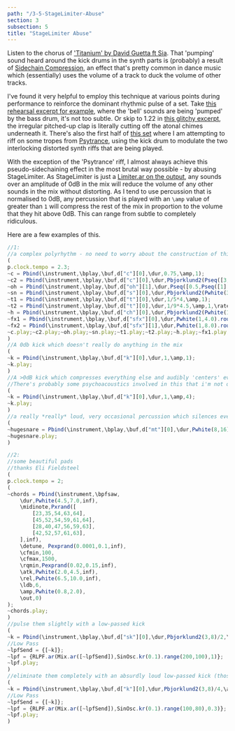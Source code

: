 ```yaml
---
path: "/3-5-StageLimiter-Abuse"
section: 3
subsection: 5
title: "StageLimiter Abuse"
---
```


Listen to the chorus of ['Titanium' by David Guetta ft Sia](https://www.youtube.com/watch?v=JRfuAukYTKg). That 'pumping' sound heard around the kick drums in the synth parts is (probably) a result of [Sidechain Compression](http://www.sonicscoop.com/2013/06/27/beyond-the-basics-sidechain-compression/), an effect that's pretty common in dance music which (essentially) uses the volume of a track to duck the volume of other tracks.

I've found it very helpful to employ this technique at various points during performance to reinforce the dominant rhythmic pulse of a set. Take [this rehearsal excerpt for example](https://soundcloud.com/co-3-4-pt/rehearsal_170220_114908), where the 'bell' sounds are being 'pumped' by the bass drum, it's not too subtle. Or skip to 1.22 in [this glitchy excerpt](https://soundcloud.com/co-3-4-pt/broken_rehearsal_151117_225533), the irregular pitched-up clap is literally cutting off the atonal chimes underneath it. There's also the first half of [this set](https://co34pt.bandcamp.com/album/live-icmus-introducing-bar-loco-15-6-16) where I am attempting to riff on some tropes from [Psytrance](https://youtu.be/HdxQJ_C0kdQ?t=34m2s), using the kick drum to modulate the two interlocking distorted synth riffs that are being played.

With the exception of the 'Psytrance' riff, I almost always achieve this pseudo-sidechaining effect in the most brutal way possible - by abusing StageLimiter. As StageLimiter is just a [Limiter.ar on the output](https://github.com/supercollider-quarks/BatLib/blob/master/StageLimiter.sc), any sounds over an amplitude of 0dB in the mix will reduce the volume of any other sounds in the mix without distorting. As I tend to use percussion that is normalised to 0dB, any percussion that is played with an `\amp` value of greater than `1` will compress the rest of the mix in proportion to the volume that they hit above 0dB. This can range from subtle to completely ridiculous.

Here are a few examples of this.

```javascript
//1:
//a complex polyrhythm - no need to worry about the construction of this.
(
p.clock.tempo = 2.3;
~c = Pbind(\instrument,\bplay,\buf,d["c"][0],\dur,0.75,\amp,1);
~c2 = Pbind(\instrument,\bplay,\buf,d["c"][0],\dur,Pbjorklund2(Pseq([3,3,3,5],inf),8)/4,\amp,1);
~oh = Pbind(\instrument,\bplay,\buf,d["oh"][1],\dur,Pseq([0.5,Pseq([1],inf)],inf),\amp,1,\stretch,Pwhite(1,0.25).round(0.25));
~sn = Pbind(\instrument,\bplay,\buf,d["s"][0],\dur,Pbjorklund2(Pwhite(3,10),16),\amp,1);
~t1 = Pbind(\instrument,\bplay,\buf,d["t"][0],\dur,1/5*4,\amp,1);
~t2 = Pbind(\instrument,\bplay,\buf,d["t"][0],\dur,1/9*4.5,\amp,1,\rate,2);
~h = Pbind(\instrument,\bplay,\buf,d["ch"][0],\dur,Pbjorklund2(Pwhite(10,16),16)/8,\amp,Pwhite(0.2,1.4));
~fx1 = Pbind(\instrument,\bplay,\buf,d["sfx"][0],\dur,Pwhite(1,4.0).round(0.5),\amp,1);
~fx2 = Pbind(\instrument,\bplay,\buf,d["sfx"][1],\dur,Pwhite(1,8.0).round(0.25),\amp,1);
~c.play;~c2.play;~oh.play;~sn.play;~t1.play;~t2.play;~h.play;~fx1.play;~fx2.play;
)
//A 0db kick which doesn't really do anything in the mix
(
~k = Pbind(\instrument,\bplay,\buf,d["k"][0],\dur,1,\amp,1);
~k.play;
)
//A >0dB kick which compresses everything else and audibly 'centers' everything around it because it is so loud.
//There's probably some psychoacoustics involved in this that i'm not qualified to talk about.
(
~k = Pbind(\instrument,\bplay,\buf,d["k"][0],\dur,1,\amp,4);
~k.play;
)
//a really *really* loud, very occasional percussion which silences everything else (slowed down for exaggerated effect)
(
~hugesnare = Pbind(\instrument,\bplay,\buf,d["mt"][0],\dur,Pwhite(8,16),\amp,4000000,\rate,1);
~hugesnare.play;
)

//2:
//some beautiful pads
//thanks Eli Fieldsteel
(
p.clock.tempo = 2;
(
~chords = Pbind(\instrument,\bpfsaw,
	\dur,Pwhite(4.5,7.0,inf),
	\midinote,Pxrand([
		[23,35,54,63,64],
		[45,52,54,59,61,64],
		[28,40,47,56,59,63],
		[42,52,57,61,63],
	],inf),
	\detune, Pexprand(0.0001,0.1,inf),
	\cfmin,100,
	\cfmax,1500,
	\rqmin,Pexprand(0.02,0.15,inf),
	\atk,Pwhite(2.0,4.5,inf),
	\rel,Pwhite(6.5,10.0,inf),
	\ldb,6,
	\amp,Pwhite(0.8,2.0),
	\out,0)
);
~chords.play;
)
//pulse them slightly with a low-passed kick
(
~k = Pbind(\instrument,\bplay,\buf,d["sk"][0],\dur,Pbjorklund2(3,8)/2,\amp,2);
//Low Pass
~lpfSend = {[~k]};
~lpf = {RLPF.ar(Mix.ar([~lpfSend]),SinOsc.kr(0.1).range(200,100),1)};
~lpf.play;
)
//eliminate them completely with an absurdly loud low-passed kick (those with subwoofers be careful!)
(
~k = Pbind(\instrument,\bplay,\buf,d["k"][0],\dur,Pbjorklund2(3,8)/4,\amp,9000,\rate,5);
//Low Pass
~lpfSend = {[~k]};
~lpf = {RLPF.ar(Mix.ar([~lpfSend]),SinOsc.kr(0.1).range(100,80),0.3)};
~lpf.play;
)
```
